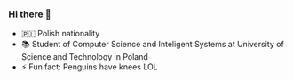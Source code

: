 ### Hi there 👋


- 🇵🇱 Polish nationality
- 📚 Student of Computer Science and Inteligent Systems at University of Science and Technology in Poland 
- ⚡ Fun fact: Penguins have knees LOL
<!-- - 🔭 Currently working on Calculated project -->
<!-- - 💻 Website: https://sitaarz.github.io/ -->
<!-- - Fork link: https://github.com/BiDAlab/edBBdb -->
